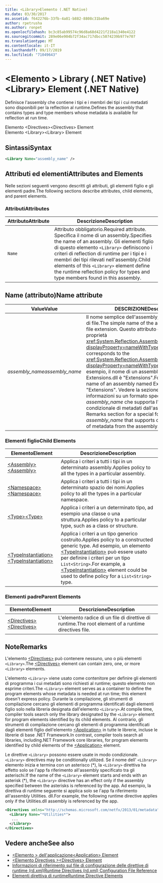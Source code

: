 ```yaml
---
title: <Library>Elemento (.NET Native)
ms.date: 03/30/2017
ms.assetid: f642276b-33fb-4a81-b882-8808c31ba69e
author: rpetrusha
ms.author: ronpet
ms.openlocfilehash: bc3c85ab99574c96d8a68d4221f218a1340e4122
ms.sourcegitcommit: 289e06e904b72f34ac717dbcc5074239b977e707
ms.translationtype: MT
ms.contentlocale: it-IT
ms.lasthandoff: 09/17/2019
ms.locfileid: "71049643"
---
```

# <a name="library-element-net-native"></a><span data-ttu-id="ddb4e-102">\<Elemento > Library (.NET Native)</span><span class="sxs-lookup"><span data-stu-id="ddb4e-102">\<Library> Element (.NET Native)</span></span>
<span data-ttu-id="ddb4e-103">Definisce l'assembly che contiene i tipi e i membri dei tipi i cui metadati sono disponibili per la reflection al runtime.</span><span class="sxs-lookup"><span data-stu-id="ddb4e-103">Defines the assembly that contains types and type members whose metadata is available for reflection at run time.</span></span>  
  
 <span data-ttu-id="ddb4e-104">Elemento \<Directives></span><span class="sxs-lookup"><span data-stu-id="ddb4e-104">\<Directives> Element</span></span>  
<span data-ttu-id="ddb4e-105">Elemento \<Library></span><span class="sxs-lookup"><span data-stu-id="ddb4e-105">\<Library> Element</span></span>  
  
## <a name="syntax"></a><span data-ttu-id="ddb4e-106">Sintassi</span><span class="sxs-lookup"><span data-stu-id="ddb4e-106">Syntax</span></span>  
  
```xml  
<Library Name="assembly_name" />  
```  
  
## <a name="attributes-and-elements"></a><span data-ttu-id="ddb4e-107">Attributi ed elementi</span><span class="sxs-lookup"><span data-stu-id="ddb4e-107">Attributes and Elements</span></span>  
 <span data-ttu-id="ddb4e-108">Nelle sezioni seguenti vengono descritti gli attributi, gli elementi figlio e gli elementi padre.</span><span class="sxs-lookup"><span data-stu-id="ddb4e-108">The following sections describe attributes, child elements, and parent elements.</span></span>  
  
### <a name="attributes"></a><span data-ttu-id="ddb4e-109">Attributi</span><span class="sxs-lookup"><span data-stu-id="ddb4e-109">Attributes</span></span>  
  
|<span data-ttu-id="ddb4e-110">Attributo</span><span class="sxs-lookup"><span data-stu-id="ddb4e-110">Attribute</span></span>|<span data-ttu-id="ddb4e-111">Descrizione</span><span class="sxs-lookup"><span data-stu-id="ddb4e-111">Description</span></span>|  
|---------------|-----------------|  
|`Name`|<span data-ttu-id="ddb4e-112">Attributo obbligatorio.</span><span class="sxs-lookup"><span data-stu-id="ddb4e-112">Required attribute.</span></span> <span data-ttu-id="ddb4e-113">Specifica il nome di un assembly.</span><span class="sxs-lookup"><span data-stu-id="ddb4e-113">Specifies the name of an assembly.</span></span> <span data-ttu-id="ddb4e-114">Gli elementi figlio di questo elemento `<Library>` definiscono i criteri di reflection di runtime per i tipi e i membri dei tipi rilevati nell'assembly.</span><span class="sxs-lookup"><span data-stu-id="ddb4e-114">Child elements of this `<Library>` element define the runtime reflection policy for types and type members found in this assembly.</span></span>|  
  
## <a name="name-attribute"></a><span data-ttu-id="ddb4e-115">Name (attributo)</span><span class="sxs-lookup"><span data-stu-id="ddb4e-115">Name attribute</span></span>  
  
|<span data-ttu-id="ddb4e-116">Value</span><span class="sxs-lookup"><span data-stu-id="ddb4e-116">Value</span></span>|<span data-ttu-id="ddb4e-117">DESCRIZIONE</span><span class="sxs-lookup"><span data-stu-id="ddb4e-117">Description</span></span>|  
|-----------|-----------------|  
|<span data-ttu-id="ddb4e-118">*assembly_name*</span><span class="sxs-lookup"><span data-stu-id="ddb4e-118">*assembly_name*</span></span>|<span data-ttu-id="ddb4e-119">Il nome semplice dell'assembly, senza estensione di file.</span><span class="sxs-lookup"><span data-stu-id="ddb4e-119">The simple name of the assembly, without its file extension.</span></span> <span data-ttu-id="ddb4e-120">Questo attributo corrisponde alla proprietà <xref:System.Reflection.AssemblyName.Name%2A?displayProperty=nameWithType>.</span><span class="sxs-lookup"><span data-stu-id="ddb4e-120">This attribute corresponds to the <xref:System.Reflection.AssemblyName.Name%2A?displayProperty=nameWithType> property.</span></span> <span data-ttu-id="ddb4e-121">Ad esempio, il nome di un assembly denominato Extensions.dll è "Extensions".</span><span class="sxs-lookup"><span data-stu-id="ddb4e-121">For example, the name of an assembly named Extensions.dll is "Extensions".</span></span> <span data-ttu-id="ddb4e-122">Vedere la sezione Note per informazioni su un formato speciale di *assembly_name* che supporta l'inclusione condizionale di metadati dall'assembly.</span><span class="sxs-lookup"><span data-stu-id="ddb4e-122">See the Remarks section for a special form of *assembly_name* that supports conditional inclusion of metadata from the assembly.</span></span>|  
  
### <a name="child-elements"></a><span data-ttu-id="ddb4e-123">Elementi figlio</span><span class="sxs-lookup"><span data-stu-id="ddb4e-123">Child Elements</span></span>  
  
|<span data-ttu-id="ddb4e-124">Elemento</span><span class="sxs-lookup"><span data-stu-id="ddb4e-124">Element</span></span>|<span data-ttu-id="ddb4e-125">Descrizione</span><span class="sxs-lookup"><span data-stu-id="ddb4e-125">Description</span></span>|  
|-------------|-----------------|  
|[<span data-ttu-id="ddb4e-126">\<Assembly></span><span class="sxs-lookup"><span data-stu-id="ddb4e-126">\<Assembly></span></span>](assembly-element-net-native.md)|<span data-ttu-id="ddb4e-127">Applica i criteri a tutti i tipi in un determinato assembly.</span><span class="sxs-lookup"><span data-stu-id="ddb4e-127">Applies policy to all the types in a particular assembly.</span></span>|  
|[<span data-ttu-id="ddb4e-128">\<Namespace></span><span class="sxs-lookup"><span data-stu-id="ddb4e-128">\<Namespace></span></span>](namespace-element-net-native.md)|<span data-ttu-id="ddb4e-129">Applica i criteri a tutti i tipi in un determinato spazio dei nomi.</span><span class="sxs-lookup"><span data-stu-id="ddb4e-129">Applies policy to all the types in a particular namespace.</span></span>|  
|[<span data-ttu-id="ddb4e-130">\<Type></span><span class="sxs-lookup"><span data-stu-id="ddb4e-130">\<Type></span></span>](type-element-net-native.md)|<span data-ttu-id="ddb4e-131">Applica i criteri a un determinato tipo, ad esempio una classe o una struttura.</span><span class="sxs-lookup"><span data-stu-id="ddb4e-131">Applies policy to a particular type, such as a class or structure.</span></span>|  
|[<span data-ttu-id="ddb4e-132">\<TypeInstantiation></span><span class="sxs-lookup"><span data-stu-id="ddb4e-132">\<TypeInstantiation></span></span>](typeinstantiation-element-net-native.md)|<span data-ttu-id="ddb4e-133">Applica i criteri a un tipo generico costruito.</span><span class="sxs-lookup"><span data-stu-id="ddb4e-133">Applies policy to a constructed generic type.</span></span> <span data-ttu-id="ddb4e-134">Ad esempio, un elemento [\<TypeInstantiation>](typeinstantiation-element-net-native.md) può essere usato per definire i criteri per un tipo `List<String>`.</span><span class="sxs-lookup"><span data-stu-id="ddb4e-134">For example, a [\<TypeInstantiation>](typeinstantiation-element-net-native.md) element could be used to define policy for a `List<String>` type.</span></span>|  
  
### <a name="parent-elements"></a><span data-ttu-id="ddb4e-135">Elementi padre</span><span class="sxs-lookup"><span data-stu-id="ddb4e-135">Parent Elements</span></span>  
  
|<span data-ttu-id="ddb4e-136">Elemento</span><span class="sxs-lookup"><span data-stu-id="ddb4e-136">Element</span></span>|<span data-ttu-id="ddb4e-137">Descrizione</span><span class="sxs-lookup"><span data-stu-id="ddb4e-137">Description</span></span>|  
|-------------|-----------------|  
|[<span data-ttu-id="ddb4e-138">\<Directives></span><span class="sxs-lookup"><span data-stu-id="ddb4e-138">\<Directives></span></span>](directives-element-net-native.md)|<span data-ttu-id="ddb4e-139">L'elemento radice di un file di direttive di runtime.</span><span class="sxs-lookup"><span data-stu-id="ddb4e-139">The root element of a runtime directives file.</span></span>|  
  
## <a name="remarks"></a><span data-ttu-id="ddb4e-140">Note</span><span class="sxs-lookup"><span data-stu-id="ddb4e-140">Remarks</span></span>  
 <span data-ttu-id="ddb4e-141">L'elemento [\<Directives>](directives-element-net-native.md) può contenere nessuno, uno o più elementi `<Library>`.</span><span class="sxs-lookup"><span data-stu-id="ddb4e-141">The [\<Directives>](directives-element-net-native.md) element can contain zero, one, or more `<Library>` elements.</span></span>  
  
 <span data-ttu-id="ddb4e-142">L'elemento `<Library>` viene usato come contenitore per definire gli elementi di programma i cui metadati sono richiesti al runtime; questo elemento non esprime criteri.</span><span class="sxs-lookup"><span data-stu-id="ddb4e-142">The `<Library>` element serves as a container to define the program elements whose metadata is needed at run time; this element doesn't express policy.</span></span> <span data-ttu-id="ddb4e-143">Durante la compilazione, gli strumenti di compilazione cercano gli elementi di programma identificati dagli elementi figlio solo nella libreria designata dall'elemento `<Library>`.</span><span class="sxs-lookup"><span data-stu-id="ddb4e-143">At compile time, compiler tools search only the library designated by the `<Library>` element for program elements identified by its child elements.</span></span> <span data-ttu-id="ddb4e-144">Al contrario, gli strumenti di compilazione cercano gli elementi di programma identificati dagli elementi figlio dell'elemento [\<Application>](application-element-net-native.md) in tutte le librerie, incluse le librerie di base .NET Framework.</span><span class="sxs-lookup"><span data-stu-id="ddb4e-144">In contrast, compiler tools search all libraries, including.NET Framework core libraries, for program elements identified by child elements of the [\<Application>](application-element-net-native.md) element.</span></span>  
  
 <span data-ttu-id="ddb4e-145">Le direttive `<Library>` possono essere usate in modo condizionale.</span><span class="sxs-lookup"><span data-stu-id="ddb4e-145">`<Library>` directives may be conditionally utilized.</span></span> <span data-ttu-id="ddb4e-146">Se il nome dell' `<Library>` elemento inizia e termina con un asterisco (\*), la `<Library>` direttiva ha effetto solo se l'app fa riferimento all'assembly specificato tra gli asterischi.</span><span class="sxs-lookup"><span data-stu-id="ddb4e-146">If the name of the `<Library>` element starts and ends with an asterisk (\*), the `<Library>` directive has an effect only if the assembly specified between the asterisks is referenced by the app.</span></span> <span data-ttu-id="ddb4e-147">Ad esempio, la direttiva di runtime seguente si applica solo se l'app fa riferimento all'assembly Utilities. dll.</span><span class="sxs-lookup"><span data-stu-id="ddb4e-147">For example, the following runtime directive applies only if the Utilities.dll assembly is referenced by the app.</span></span>  
  
```xml  
<Directives xmlns="http://schemas.microsoft.com/netfx/2013/01/metadata">  
  <Library Name="*Utilities*">  
   ...  
  </Library>  
</Directives>  
```  
  
## <a name="see-also"></a><span data-ttu-id="ddb4e-148">Vedere anche</span><span class="sxs-lookup"><span data-stu-id="ddb4e-148">See also</span></span>

- [<span data-ttu-id="ddb4e-149">\<Elemento > dell'applicazione</span><span class="sxs-lookup"><span data-stu-id="ddb4e-149">\<Application> Element</span></span>](application-element-net-native.md)
- [<span data-ttu-id="ddb4e-150">\<Elemento Directives ></span><span class="sxs-lookup"><span data-stu-id="ddb4e-150">\<Directives> Element</span></span>](directives-element-net-native.md)
- [<span data-ttu-id="ddb4e-151">Informazioni di riferimento sul file di configurazione delle direttive di runtime (rd.xml)</span><span class="sxs-lookup"><span data-stu-id="ddb4e-151">Runtime Directives (rd.xml) Configuration File Reference</span></span>](runtime-directives-rd-xml-configuration-file-reference.md)
- [<span data-ttu-id="ddb4e-152">Elementi direttiva di runtime</span><span class="sxs-lookup"><span data-stu-id="ddb4e-152">Runtime Directive Elements</span></span>](runtime-directive-elements.md)
